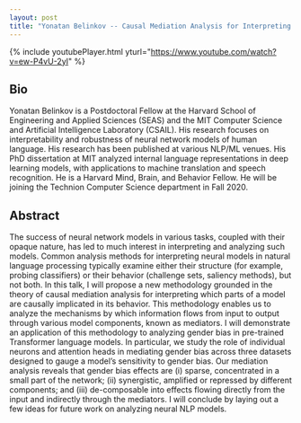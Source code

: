 ```yaml
---
layout: post
title: "Yonatan Belinkov -- Causal Mediation Analysis for Interpreting Neural NLP: The Case of Gender Bias"
---
```


{% include youtubePlayer.html yturl="https://www.youtube.com/watch?v=ew-P4vU-2yI" %}

## Bio

Yonatan Belinkov is a Postdoctoral Fellow at the Harvard School of Engineering and Applied Sciences (SEAS) and the MIT Computer Science and Artificial Intelligence Laboratory (CSAIL). His research focuses on interpretability and robustness of neural network models of human language. His research has been published at various NLP/ML venues. His PhD dissertation at MIT analyzed internal language representations in deep learning models, with applications to machine translation and speech recognition. He is a Harvard Mind, Brain, and Behavior Fellow. He will be joining the Technion Computer Science department in Fall 2020.

## Abstract

The success of neural network models in various tasks, coupled with their opaque nature, has led to much interest in interpreting and analyzing such models. Common analysis methods for interpreting neural models in natural language processing typically examine either their structure (for example, probing classifiers) or their behavior (challenge sets, saliency methods), but not both. In this talk, I will propose a new methodology grounded in the theory of causal mediation analysis for interpreting which parts of a model are causally implicated in its behavior. This methodology enables us to analyze the mechanisms by which information flows from input to output through various model components, known as mediators. I will demonstrate an application of this methodology to analyzing gender bias in pre-trained Transformer language models. In particular, we study the role of individual neurons and attention heads in mediating gender bias across three datasets designed to gauge a model’s sensitivity to gender bias. Our mediation analysis reveals that gender bias effects are (i) sparse, concentrated in a small part of the network; (ii) synergistic, amplified or repressed by different components; and (iii) de-composable into effects flowing directly from the input and indirectly through the mediators. I will conclude by laying out a few ideas for future work on analyzing neural NLP models. 
